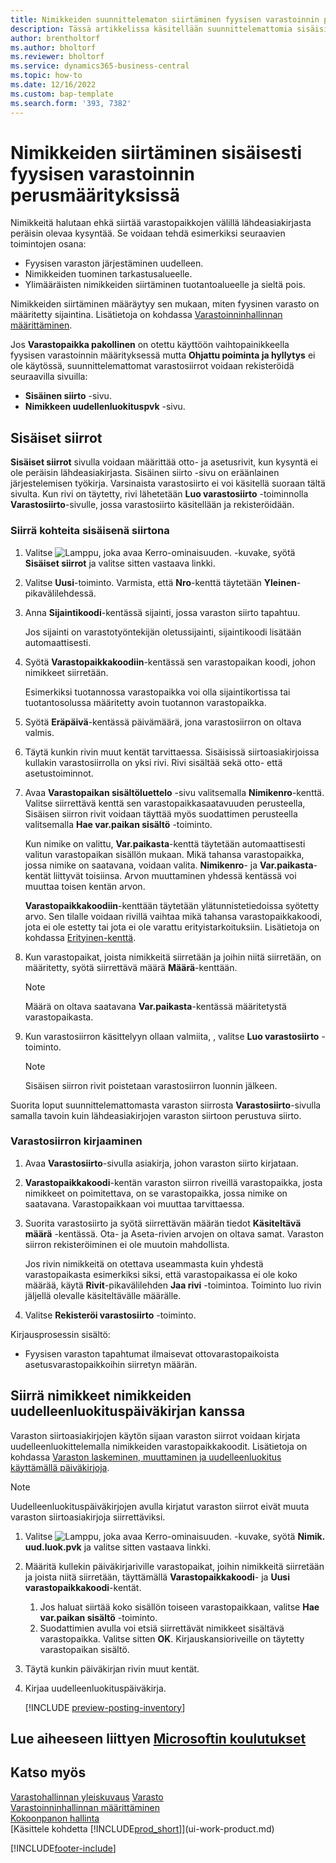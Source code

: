 ```yaml
---
title: Nimikkeiden suunnittelematon siirtäminen fyysisen varastoinnin perusmäärityksissä
description: Tässä artikkelissa käsitellään suunnittelemattomia sisäisiä siirtoja varastopaikkojen välillä ilman lähdeasiakirjasta peräisin olevaa kysyntää.
author: brentholtorf
ms.author: bholtorf
ms.reviewer: bholtorf
ms.service: dynamics365-business-central
ms.topic: how-to
ms.date: 12/16/2022
ms.custom: bap-template
ms.search.form: '393, 7382'
---
```

# <a name="move-items-internally-in-basic-warehouse-configurations"></a><a name="move-items-internally-in-basic-warehouse-configurations"></a><a name="move-items-internally-in-basic-warehouse-configurations"></a>Nimikkeiden siirtäminen sisäisesti fyysisen varastoinnin perusmäärityksissä

Nimikkeitä halutaan ehkä siirtää varastopaikkojen välillä lähdeasiakirjasta peräisin olevaa kysyntää. Se voidaan tehdä esimerkiksi seuraavien toimintojen osana:

* Fyysisen varaston järjestäminen uudelleen.
* Nimikkeiden tuominen tarkastusalueelle.
* Ylimääräisten nimikkeiden siirtäminen tuotantoalueelle ja sieltä pois. 

Nimikkeiden siirtäminen määräytyy sen mukaan, miten fyysinen varasto on määritetty sijaintina. Lisätietoja on kohdassa [Varastoinninhallinnan määrittäminen](warehouse-setup-warehouse.md).

Jos **Varastopaikka pakollinen** on otettu käyttöön vaihtopainikkeella fyysisen varastoinnin määrityksessä mutta **Ohjattu poiminta ja hyllytys** ei ole käytössä, suunnittelemattomat varastosiirrot voidaan rekisteröidä seuraavilla sivuilla:  

* **Sisäinen siirto** -sivu.
* **Nimikkeen uudellenluokituspvk** -sivu.  

## <a name="internal-movements"></a><a name="internal-movements"></a><a name="internal-movements"></a>Sisäiset siirrot

**Sisäiset siirrot** sivulla voidaan määrittää otto- ja asetusrivit, kun kysyntä ei ole peräisin lähdeasiakirjasta. Sisäinen siirto -sivu on eräänlainen järjestelemisen työkirja. Varsinaista varastosiirto ei voi käsitellä suoraan tältä sivulta. Kun rivi on täytetty, rivi lähetetään **Luo varastosiirto** -toiminnolla **Varastosiirto**-sivulle, jossa varastosiirto käsitellään ja rekisteröidään.

### <a name="to-move-items-as-an-internal-movement"></a><a name="to-move-items-as-an-internal-movement"></a><a name="to-move-items-as-an-internal-movement"></a>Siirrä kohteita sisäisenä siirtona

1. Valitse ![Lamppu, joka avaa Kerro-ominaisuuden.](media/ui-search/search_small.png "Kerro, mitä haluat tehdä") -kuvake, syötä **Sisäiset siirrot** ja valitse sitten vastaava linkki.  
2. Valitse **Uusi**-toiminto. Varmista, että **Nro**-kenttä täytetään **Yleinen**-pikavälilehdessä.
3. Anna **Sijaintikoodi**-kentässä sijainti, jossa varaston siirto tapahtuu.  

    Jos sijainti on varastotyöntekijän oletussijainti, sijaintikoodi lisätään automaattisesti.  
4. Syötä **Varastopaikkakoodiin**-kentässä sen varastopaikan koodi, johon nimikkeet siirretään.

    Esimerkiksi tuotannossa varastopaikka voi olla sijaintikortissa tai tuotantosolussa määritetty avoin tuotannon varastopaikka.  
5. Syötä **Eräpäivä**-kentässä päivämäärä, jona varastosiirron on oltava valmis.  
6. Täytä kunkin rivin muut kentät tarvittaessa. Sisäisissä siirtoasiakirjoissa kullakin varastosiirrolla on yksi rivi. Rivi sisältää sekä otto- että asetustoiminnot.
7. Avaa **Varastopaikan sisältöluettelo** -sivu valitsemalla **Nimikenro**-kenttä. Valitse siirrettävä kenttä sen varastopaikkasaatavuuden perusteella, Sisäisen siirron rivit voidaan täyttää myös suodattimen perusteella valitsemalla **Hae var.paikan sisältö** -toiminto.  

    Kun nimike on valittu, **Var.paikasta**-kenttä täytetään automaattisesti valitun varastopaikan sisällön mukaan. Mikä tahansa varastopaikka, jossa nimike on saatavana, voidaan valita. **Nimikenro**- ja **Var.paikasta**-kentät liittyvät toisiinsa. Arvon muuttaminen yhdessä kentässä voi muuttaa toisen kentän arvon.  

    **Varastopaikkakoodiin**-kenttään täytetään ylätunnistetiedoissa syötetty arvo. Sen tilalle voidaan rivillä vaihtaa mikä tahansa varastopaikkakoodi, jota ei ole estetty tai jota ei ole varattu erityistarkoituksiin. Lisätietoja on kohdassa [Erityinen-kenttä](warehouse-how-to-create-individual-bins.md#the-dedicated-field).  

8. Kun varastopaikat, joista nimikkeitä siirretään ja joihin niitä siirretään, on määritetty, syötä siirrettävä määrä **Määrä**-kenttään.  

    > [!NOTE]  
    > Määrä on oltava saatavana **Var.paikasta**-kentässä määritetystä varastopaikasta.  

9. Kun varastosiirron käsittelyyn ollaan valmiita, , valitse **Luo varastosiirto** -toiminto.  

    > [!NOTE]  
    >  Sisäisen siirron rivit poistetaan varastosiirron luonnin jälkeen.  

Suorita loput suunnittelemattomasta varaston siirrosta **Varastosiirto**-sivulla samalla tavoin kuin lähdeasiakirjojen varaston siirtoon perustuva siirto.

### <a name="to-record-the-inventory-movement"></a><a name="to-record-the-inventory-movement"></a><a name="to-record-the-inventory-movement"></a>Varastosiirron kirjaaminen

1. Avaa **Varastosiirto**-sivulla asiakirja, johon varaston siirto kirjataan.  
2. **Varastopaikkakoodi**-kentän varaston siirron riveillä varastopaikka, josta nimikkeet on poimitettava, on se varastopaikka, jossa nimike on saatavana. Varastopaikkaan voi muuttaa tarvittaessa.
3. Suorita varastosiirto ja syötä siirrettävän määrän tiedot **Käsiteltävä määrä** -kentässä. Ota- ja Aseta-rivien arvojen on oltava samat. Varaston siirron rekisteröiminen ei ole muutoin mahdollista.

    Jos rivin nimikkeitä on otettava useammasta kuin yhdestä varastopaikasta esimerkiksi siksi, että varastopaikassa ei ole koko määrää, käytä **Rivit**-pikavälilehden **Jaa rivi** -toimintoa. Toiminto luo rivin jäljellä olevalle käsiteltävälle määrälle.  
4. Valitse **Rekisteröi varastosiirto** -toiminto.  

Kirjausprosessin sisältö:

* Fyysisen varaston tapahtumat ilmaisevat ottovarastopaikoista asetusvarastopaikkoihin siirretyn määrän.

## <a name="to-move-items-with-the-item-reclassification-journal"></a><a name="to-move-items-with-the-item-reclassification-journal"></a><a name="to-move-items-with-the-item-reclassification-journal"></a>Siirrä nimikkeet nimikkeiden uudelleenluokituspäiväkirjan kanssa

Varaston siirtoasiakirjojen käytön sijaan varaston siirrot voidaan kirjata uudelleenluokittelemalla nimikkeiden varastopaikkakoodit. Lisätietoja on kohdassa [Varaston laskeminen, muuttaminen ja uudelleenluokitus käyttämällä päiväkirjoja](inventory-how-count-adjust-reclassify.md).

> [!NOTE]  
> Uudelleenluokituspäiväkirjojen avulla kirjatut varaston siirrot eivät muuta varaston siirtoasiakirjoja siirrettäviksi.  

1. Valitse ![Lamppu, joka avaa Kerro-ominaisuuden.](media/ui-search/search_small.png "Kerro, mitä haluat tehdä") -kuvake, syötä **Nimik. uud.luok.pvk** ja valitse sitten vastaava linkki.  
2. Määritä kullekin päiväkirjariville varastopaikat, joihin nimikkeitä siirretään ja joista niitä siirretään, täyttämällä **Varastopaikkakoodi**- ja **Uusi varastopaikkakoodi**-kentät.  

    1. Jos haluat siirtää koko sisällön toiseen varastopaikkaan, valitse **Hae var.paikan sisältö** -toiminto.  
    2. Suodattimien avulla voi etsiä siirrettävät nimikkeet sisältävä varastopaikka. Valitse sitten **OK**. Kirjauskansioriveille on täytetty varastopaikan sisältö.  
3. Täytä kunkin päiväkirjan rivin muut kentät.
4. Kirjaa uudelleenluokituspäiväkirja.  

    [!INCLUDE [preview-posting-inventory](includes/preview-posting-inventory.md)]

## <a name="see-related-microsoft-training"></a><a name="see-related-microsoft-training"></a><a name="see-related-microsoft-training"></a>Lue aiheeseen liittyen [Microsoftin koulutukset](/training/modules/manage-internal-warehouse-processes/)

## <a name="see-also"></a><a name="see-also"></a><a name="see-also"></a>Katso myös

[Varastohallinnan yleiskuvaus](design-details-warehouse-management.md)
[Varasto](inventory-manage-inventory.md)  
[Varastoinninhallinnan määrittäminen](warehouse-setup-warehouse.md)  
[Kokoonpanon hallinta](assembly-assemble-items.md)  
[Käsittele kohdetta [!INCLUDE[prod_short](includes/prod_short.md)]](ui-work-product.md)


[!INCLUDE[footer-include](includes/footer-banner.md)]
